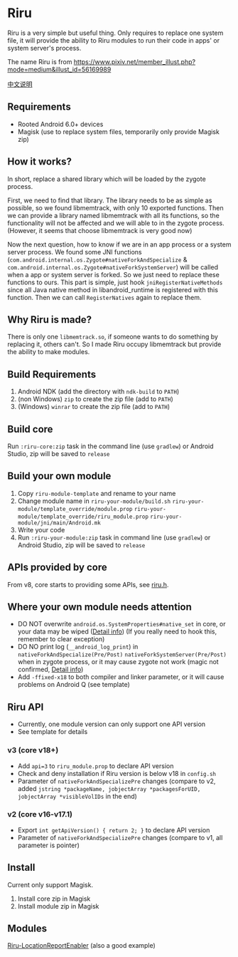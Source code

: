 # Riru

Riru is a very simple but useful thing. Only requires to replace one system file, it will provide the ability to Riru modules to run their code in apps' or system server's process.

The name Riru is from https://www.pixiv.net/member_illust.php?mode=medium&illust_id=56169989

[中文说明](https://github.com/RikkaApps/Riru/blob/master/README.zh-CN.md)

## Requirements

* Rooted Android 6.0+ devices 
* Magisk (use to replace system files, temporarily only provide Magisk zip)

## How it works?

In short, replace a shared library which will be loaded by the zygote process.

First, we need to find that library. The library needs to be as simple as possible, so we found libmemtrack, with only 10 exported functions.
Then we can provide a library named libmemtrack with all its functions, so the functionality will not be affected and we will able to in the zygote process. (However, it seems that choose libmemtrack is very good now)

Now the next question, how to know if we are in an app process or a system server process.
We found some JNI functions (`com.android.internal.os.Zygote#nativeForkAndSpecialize` & `com.android.internal.os.Zygote#nativeForkSystemServer`) will be called when a app or system server is forked.
So we just need to replace these functions to ours. This part is simple, just hook `jniRegisterNativeMethods` since all Java native method in libandroid_runtime is registered with this function.
Then we can call `RegisterNatives` again to replace them.

## Why Riru is made?

There is only one `libmemtrack.so`, if someone wants to do something by replacing it, others can't. So I made Riru occupy libmemtrack but provide the ability to make modules.

## Build Requirements

1. Android NDK (add the directory with `ndk-build` to `PATH`)
2. (non Windows) `zip` to create the zip file (add to `PATH`)
3. (Windows) `winrar` to create the zip file (add to `PATH`)

## Build core

Run `:riru-core:zip` task in the command line (use `gradlew`) or Android Studio, zip will be saved to `release`

## Build your own module

1. Copy `riru-module-template` and rename to your name
2. Change module name in `riru-your-module/build.sh` `riru-your-module/template_override/module.prop` `riru-your-module/template_override/riru_module.prop` `riru-your-module/jni/main/Android.mk`
3. Write your code
4. Run `:riru-your-module:zip` task in command line (use `gradlew`) or Android Studio, zip will be saved to `release`

## APIs provided by core

From v8, core starts to providing some APIs, see [riru.h](https://github.com/RikkaApps/Riru/blob/master/riru-module-template/jni/main/riru.h).

## Where your own module needs attention

* DO NOT overwrite `android.os.SystemProperties#native_set` in core, or your data may be wiped
  ([Detail info](https://github.com/RikkaApps/Riru/blob/v7/riru-core/jni/main/jni_native_method.cpp#L162-L176))
  (If you really need to hook this, remember to clear exception)
* DO NO print log (`__android_log_print`) in `nativeForkAndSpecialize(Pre/Post)` `nativeForkSystemServer(Pre/Post)` when in zygote process, or it may cause zygote not work
  (magic not confirmed, [Detail info](https://github.com/RikkaApps/Riru/blob/77adfd6a4a6a81bfd20569c910bc4854f2f84f5e/riru-core/jni/main/jni_native_method.cpp#L55-L66))
* Add `-ffixed-x18` to both compiler and linker parameter, or it will cause problems on Android Q (see template)

## Riru API

* Currently, one module version can only support one API version
* See template for details

### v3 (core v18+)

* Add `api=3` to `riru_module.prop` to declare API version
* Check and deny installation if Riru version is below v18 in `config.sh` 
* Parameter of `nativeForkAndSpecializePre` changes (compare to v2, added `jstring *packageName, jobjectArray *packagesForUID, jobjectArray *visibleVolIDs` in the end)

### v2 (core v16-v17.1)

* Export `int getApiVersion() { return 2; }` to declare API version
* Parameter of `nativeForkAndSpecializePre` changes (compare to v1, all parameter is pointer)

## Install

Current only support Magisk.

1. Install core zip in Magisk
2. Install module zip in Magisk

## Modules

[Riru-LocationReportEnabler](https://github.com/RikkaApps/Riru-LocationReportEnabler) (also a good example)